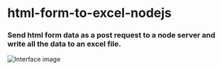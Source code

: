 # html-form-to-excel-nodejs
### Send  html form data as a post request to a node server and write all the data to an excel file.

![Interface image](https://i.ibb.co/njjZwzK/Interface-html-form-to-excel-nodejs.png)
